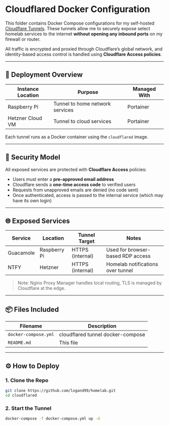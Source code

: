 # Cloudflared Docker Configuration

This folder contains Docker Compose configurations for my self-hosted [Cloudflare Tunnels](https://developers.cloudflare.com/cloudflare-one/connections/connect-apps/). These tunnels allow me to securely expose select homelab services to the internet **without opening any inbound ports** on my firewall or router.

All traffic is encrypted and proxied through Cloudflare’s global network, and identity-based access control is handled using **Cloudflare Access policies**.

---

## 🔧 Deployment Overview

| Instance Location | Purpose                          | Managed With |
|-------------------|----------------------------------|--------------|
| Raspberry Pi      | Tunnel to home network services  | Portainer    |
| Hetzner Cloud VM  | Tunnel to cloud services         | Portainer    |

Each tunnel runs as a Docker container using the `cloudflared` image.

---

## 🔐 Security Model

All exposed services are protected with **Cloudflare Access** policies:

- Users must enter a **pre-approved email address**
- Cloudflare sends a **one-time access code** to verified users
- Requests from unapproved emails are denied (no code sent)
- Once authenticated, access is passed to the internal service (which may have its own login)

---

## 🌐 Exposed Services

| Service      | Location       | Tunnel Target | Notes                                |
|--------------|----------------|----------------|--------------------------------------|
| Guacamole    | Raspberry Pi   | HTTPS (internal) | Used for browser-based RDP access    |
| NTFY         | Hetzner        | HTTPS (internal) | Homelab notifications over tunnel    |

> Note: Nginx Proxy Manager handles local routing, TLS is managed by Cloudflare at the edge.

---

## 📦 Files Included

| Filename                         | Description                                  |
|----------------------------------|----------------------------------------------|
| `docker-compose.yml`         | cloudflared tunnel docker-compose            |
| `README.md`                      | This file                                    |

---

## ⚙️ How to Deploy

### 1. Clone the Repo
```bash
git clone https://github.com/logand99/homelab.git
cd cloudflared
```
### 2. Start the Tunnel
```bash
docker-compose -f docker-compose.yml up -d
```
